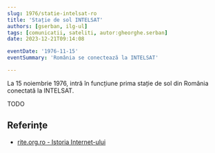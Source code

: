 ```yaml
---
slug: 1976/statie-intelsat-ro
title: 'Stație de sol INTELSAT'
authors: [gserban, ilg-ul]
tags: [comunicatii, sateliti, autor:gheorghe.serban]
date: 2023-12-21T09:14:08

eventDate: '1976-11-15'
eventSummary: 'România se conectează la INTELSAT'

---
```


La 15 noiembrie 1976, intră în funcțiune prima stație de sol din România
conectată la INTELSAT.

<!-- truncate -->

TODO

## Referințe

- [rite.org.ro - Istoria Internet-ului](https://rite.org.ro/istoria-internetului/)
